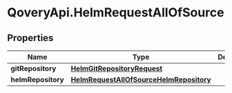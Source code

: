 # QoveryApi.HelmRequestAllOfSource

## Properties

Name | Type | Description | Notes
------------ | ------------- | ------------- | -------------
**gitRepository** | [**HelmGitRepositoryRequest**](HelmGitRepositoryRequest.md) |  | [optional] 
**helmRepository** | [**HelmRequestAllOfSourceHelmRepository**](HelmRequestAllOfSourceHelmRepository.md) |  | [optional] 


